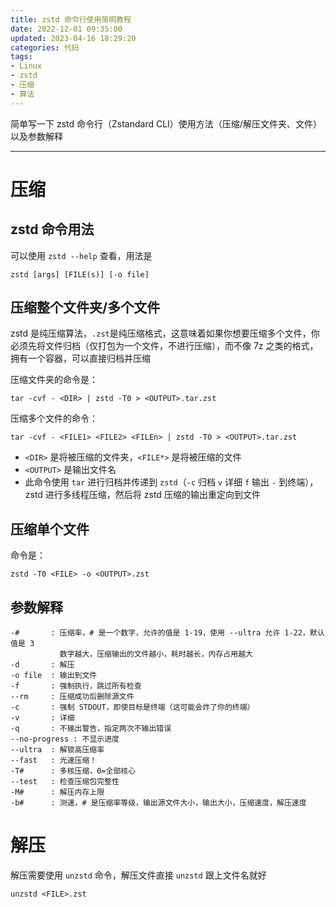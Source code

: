 ```yaml
---
title: zstd 命令行使用简明教程
date: 2022-12-01 09:35:00
updated: 2023-04-16 18:29:20
categories: 代码
tags:
- Linux
- zstd
- 压缩
- 算法
---
```

简单写一下 zstd 命令行（Zstandard CLI）使用方法（压缩/解压文件夹、文件）以及参数解释  

<!-- more -->
---
# 压缩
## zstd 命令用法
可以使用 ``zstd --help`` 查看，用法是  

```
zstd [args] [FILE(s)] [-o file]  
```

## 压缩整个文件夹/多个文件
zstd 是纯压缩算法，``.zst``是纯压缩格式，这意味着如果你想要压缩多个文件，你必须先将文件归档（仅打包为一个文件，不进行压缩），而不像 7z 之类的格式，拥有一个容器，可以直接归档并压缩  

压缩文件夹的命令是：  
```
tar -cvf - <DIR> | zstd -T0 > <OUTPUT>.tar.zst  
```

压缩多个文件的命令：
```
tar -cvf - <FILE1> <FILE2> <FILEn> | zstd -T0 > <OUTPUT>.tar.zst  
```

- ``<DIR>`` 是将被压缩的文件夹，``<FILE*>`` 是将被压缩的文件    
- ``<OUTPUT>`` 是输出文件名  
- 此命令使用 ``tar`` 进行归档并传递到 ``zstd``（``-c`` 归档 ``v`` 详细 ``f`` 输出 ``-`` 到终端），zstd 进行多线程压缩，然后将 zstd 压缩的输出重定向到文件  


## 压缩单个文件
命令是：  

```
zstd -T0 <FILE> -o <OUTPUT>.zst
```

## 参数解释
```
-#       : 压缩率，# 是一个数字，允许的值是 1-19，使用 --ultra 允许 1-22，默认值是 3
           数字越大，压缩输出的文件越小，耗时越长，内存占用越大
-d       : 解压
-o file  : 输出到文件
-f       : 强制执行，跳过所有检查
--rm     : 压缩成功后删除源文件
-c       : 强制 STDOUT，即使目标是终端（这可能会炸了你的终端）
-v       : 详细
-q       : 不输出警告，指定两次不输出错误
--no-progress : 不显示进度
--ultra  : 解锁高压缩率
--fast   : 光速压缩！
-T#      : 多核压缩，0=全部核心
--test   : 检查压缩包完整性
-M#      : 解压内存上限
-b#      : 测速，# 是压缩率等级，输出源文件大小，输出大小，压缩速度，解压速度
```

# 解压
解压需要使用 ``unzstd`` 命令，解压文件直接 ``unzstd`` 跟上文件名就好  

```
unzstd <FILE>.zst
```
